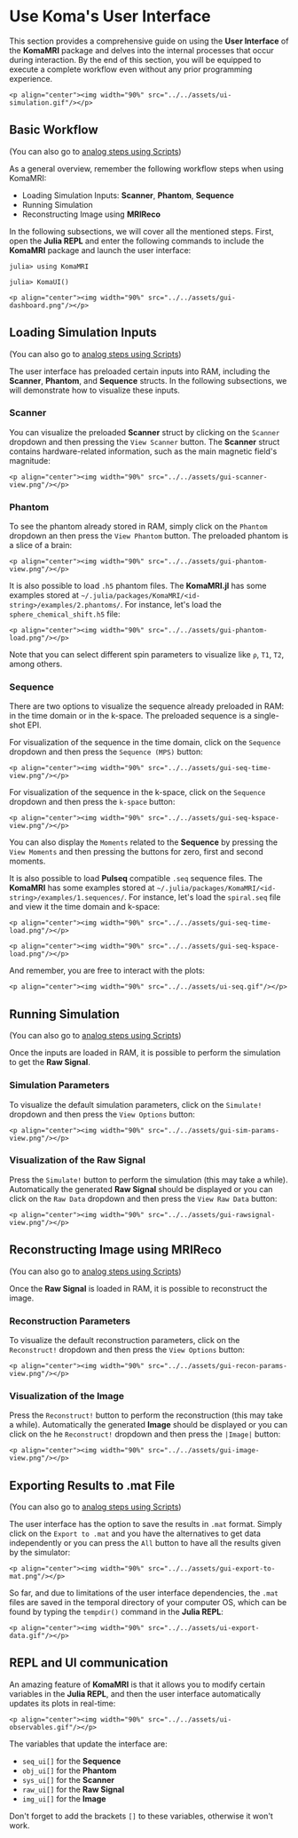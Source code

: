 # Use Koma's User Interface

This section provides a comprehensive guide on using the **User Interface** of the **KomaMRI** package and delves into the internal processes that occur during interaction. By the end of this section, you will be equipped to execute a complete workflow even without any prior programming experience.

```@raw html
<p align="center"><img width="90%" src="../../assets/ui-simulation.gif"/></p>
```


## Basic Workflow
(You can also go to [analog steps using Scripts](2-3-use-koma-scripts.md#Basic-Workflow))

As a general overview, remember the following workflow steps when using KomaMRI:

* Loading Simulation Inputs: **Scanner**, **Phantom**, **Sequence**
* Running Simulation
* Reconstructing Image using **MRIReco**

In the following subsections, we will cover all the mentioned steps. First, open the **Julia REPL** and enter the following commands to include the **KomaMRI** package and launch the user interface:
```julia-repl
julia> using KomaMRI

julia> KomaUI()
```
```@raw html
<p align="center"><img width="90%" src="../../assets/gui-dashboard.png"/></p>
```

## Loading Simulation Inputs
(You can also go to [analog steps using Scripts](2-3-use-koma-scripts.md#Loading-Simulation-Inputs))

The user interface has preloaded certain inputs into RAM, including the **Scanner**, **Phantom**, and **Sequence** structs. In the following subsections, we will demonstrate how to visualize these inputs.

### Scanner

You can visualize the preloaded **Scanner** struct by clicking on the `Scanner` dropdown and then pressing the `View Scanner` button. The **Scanner** struct contains hardware-related information, such as the main magnetic field's magnitude:
```@raw html
<p align="center"><img width="90%" src="../../assets/gui-scanner-view.png"/></p>
```

### Phantom

To see the phantom already stored in RAM, simply click on the `Phantom` dropdown an then press the `View Phantom` button. The preloaded phantom is a slice of a brain:
```@raw html
<p align="center"><img width="90%" src="../../assets/gui-phantom-view.png"/></p>
```

It is also possible to load `.h5` phantom files. The **KomaMRI.jl** has some examples stored at `~/.julia/packages/KomaMRI/<id-string>/examples/2.phantoms/`. For instance, let's load the `sphere_chemical_shift.h5` file:
```@raw html
<p align="center"><img width="90%" src="../../assets/gui-phantom-load.png"/></p>
```

Note that you can select different spin parameters to visualize like `ρ`, `T1`, `T2`, among others. 

### Sequence

There are two options to visualize the sequence already preloaded in RAM: in the time domain or in the k-space. The preloaded sequence is a single-shot EPI.

For visualization of the sequence in the time domain, click on the `Sequence` dropdown and then press the `Sequence (MPS)` button:
```@raw html
<p align="center"><img width="90%" src="../../assets/gui-seq-time-view.png"/></p>
```

For visualization of the sequence in the k-space, click on the `Sequence` dropdown and then press the `k-space` button:
```@raw html
<p align="center"><img width="90%" src="../../assets/gui-seq-kspace-view.png"/></p>
```

You can also display the `Moments` related to the **Sequence** by pressing the `View Moments` and then pressing the buttons for zero, first and second moments.

It is also possible to load **Pulseq** compatible `.seq` sequence files. The **KomaMRI** has some examples stored at `~/.julia/packages/KomaMRI/<id-string>/examples/1.sequences/`. For instance, let's load the `spiral.seq` file and view it the time domain and k-space:
```@raw html
<p align="center"><img width="90%" src="../../assets/gui-seq-time-load.png"/></p>
```
```@raw html
<p align="center"><img width="90%" src="../../assets/gui-seq-kspace-load.png"/></p>
```

And remember, you are free to interact with the plots:
```@raw html
<p align="center"><img width="90%" src="../../assets/ui-seq.gif"/></p>
```


## Running Simulation
(You can also go to [analog steps using Scripts](2-3-use-koma-scripts.md#Running-Simulation))

Once the inputs are loaded in RAM, it is possible to perform the simulation to get the **Raw Signal**.

### Simulation Parameters

To visualize the default simulation parameters, click on the `Simulate!` dropdown and then press the `View Options` button:
```@raw html
<p align="center"><img width="90%" src="../../assets/gui-sim-params-view.png"/></p>
```

### Visualization of the Raw Signal

Press the `Simulate!` button to perform the simulation (this may take a while). Automatically the generated **Raw Signal** should be displayed or you can click on the `Raw Data` dropdown and then press the `View Raw Data` button:
```@raw html
<p align="center"><img width="90%" src="../../assets/gui-rawsignal-view.png"/></p>
```

## Reconstructing Image using MRIReco
(You can also go to [analog steps using Scripts](2-3-use-koma-scripts.md#Reconstructing-Image-using-MRIReco))

Once the **Raw Signal** is loaded in RAM, it is possible to reconstruct the image.

### Reconstruction Parameters

To visualize the default reconstruction parameters, click on the `Reconstruct!` dropdown and then press the `View Options` button:
```@raw html
<p align="center"><img width="90%" src="../../assets/gui-recon-params-view.png"/></p>
```

### Visualization of the Image

Press the `Reconstruct!` button to perform the reconstruction (this may take a while).  Automatically the generated **Image** should be displayed or you can click on the he `Reconstruct!` dropdown and then press the `|Image|` button:
```@raw html
<p align="center"><img width="90%" src="../../assets/gui-image-view.png"/></p>
```

## Exporting Results to .mat File
(You can also go to [analog steps using Scripts](2-3-use-koma-scripts.md#Exporting-Results-to-.mat-File))

The user interface has the option to save the results in `.mat` format. Simply click on the `Export to .mat` and you have the alternatives to get data independently or you can press the `All` button to have all the results given by the simulator:
```@raw html
<p align="center"><img width="90%" src="../../assets/gui-export-to-mat.png"/></p>
```

So far, and due to limitations of the user interface dependencies, the `.mat` files are saved in the temporal directory of your computer OS, which can be found by typing the `tempdir()` command in the **Julia REPL**:
```@raw html
<p align="center"><img width="90%" src="../../assets/ui-export-data.gif"/></p>
```


## REPL and UI communication

An amazing feature of **KomaMRI** is that it allows you to modify certain variables in the **Julia REPL**, and then the user interface automatically updates its plots in real-time:

```@raw html
<p align="center"><img width="90%" src="../../assets/ui-observables.gif"/></p>
```

The variables that update the interface are:

* `seq_ui[]` for the **Sequence**
* `obj_ui[]` for the **Phantom**
* `sys_ui[]` for the **Scanner**
* `raw_ui[]` for the **Raw Signal**
* `img_ui[]` for the **Image**

Don't forget to add the brackets `[]` to these variables, otherwise it won't work.

